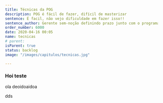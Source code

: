 ```yaml
---
title: Técnicas da POG
description: POG é fácil de fazer, difícil de masterizar
sentence: É facil, não vejo dificuldade em fazer isso!!
sentence_author: Gerente sem-noção definindo prazo junto com o programador
order_number: 6000
date: 2020-04-16 00:05
name: tecnicas
# parent:
isParent: true
status: backlog
image: "/images/capitulos/tecnicas.jpg"

---
```


### Hoi teste

 ola deoidoaidoa

dds
